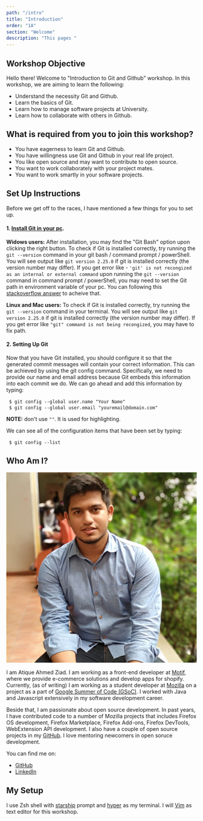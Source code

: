 ```yaml
---
path: "/intro"
title: "Introduction"
order: "1A"
section: "Welcome"
description: "This pages "
---
```


## Workshop Objective

Hello there! Welcome to "Introduction to Git and Github" workshop. In this workshop, we are aiming to learn the following:

- Understand the necessity Git and Github.
- Learn the basics of Git.
- Learn how to manage software projects at University.
- Learn how to collaborate with others in Github.

## What is required from you to join this workshop?

- You have eagerness to learn Git and Github.
- You have willingness use Git and Github in your real life project.
- You like open source and may want to contribute to open source.
- You want to work collaborately with your project mates.
- You want to work smartly in your software projects.

## Set Up Instructions

Before we get off to the races, I have mentioned a few things for you to set up.

#### 1. [Install Git in your pc][git].

**Widows users:** After installation, you may find the "Git Bash" option upon clicking the right button. To check if Git is installed correctly, try running the `git --version` command in your git bash / command prompt / powerShell. You will see output like `git version 2.25.0` if git is installed correctly (the version number may differ).
If you get error like - `'git' is not recongized as an internal or external command` upon running the `git --version` command in command prompt / powerShell, you may need to set the Git path in environment variable of your pc. You can following this [stackoverflow answer][stackoverflow-answer] to acheive that.

**Linux and Mac users:** To check if Git is installed correctly, try running the `git --version` command in your terminal. You will see output like `git version 2.25.0` if git is installed correctly (the version number may differ). If you get error like `"git" command is not being recongized`, you may have to fix path.

#### 2. Setting Up Git

Now that you have Git installed, you should configure it so that the generated commit messages will contain your correct information. This can be achieved by using the git config command. Specifically, we need to provide our name and email address because Git embeds this information into each commit we do. We can go ahead and add this information by typing:

```shell
 $ git config --global user.name "Your Name"
 $ git config --global user.email "youremail@domain.com"
```

**NOTE:** don't use `""`. It is used for highlighting.

We can see all of the configuration items that have been set by typing:

```shell
 $ git config --list
```

## Who Am I?

![Atique Ahmed Ziad](images/atique.jpg)

I am Atique Ahmed Ziad. I am working as a front-end developer at [Motif][motif], where we provide e-commerce solutions and develop apps for shopify. Currently, (as of writing) I am working as a student developer at [Mozilla][mozilla] on a project as a part of [Google Summer of Code (GSoC)][gsoc]. I worked with Java and Javascript extensively in my software development career.

Beside that, I am passionate about open source development. In past years, I have contributed code to a number of Mozilla projects that includes Firefox OS development, Firefox Marketplace, Firefox Add-ons, Firefox DevTools, WebExtension API development. I also have a couple of open source projects in my [GitHub][github]. I love mentoring newcomers in open soruce development.

You can find me on:

- [GitHub][github]
- [LinkedIn][linkedin]

## My Setup

I use Zsh shell with [starship][starship] prompt and [hyper][hyper] as my terminal. I will [Vim][vim] as text editor for this workshop.

[github]: https://github.com/atiqueahmedziad
[linkedin]: https://www.linkedin.com/in/atiqueahmedziad/
[starship]: https://starship.rs/
[git]: https://git-scm.com/downloads
[stackoverflow-answer]: https://stackoverflow.com/questions/4492979/git-is-not-recognized-as-an-internal-or-external-command
[motif]: https://wemotif.com/
[hyper]: https://hyper.is/
[vim]: https://www.vim.org/
[gsoc]: https://summerofcode.withgoogle.com/
[mozilla]: https://www.mozilla.org/en-US/

